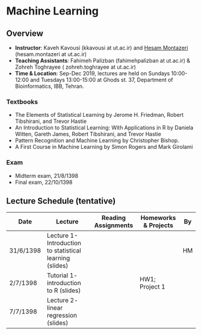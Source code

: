 # Machine Learning 

## Overview
- **Instructor**: Kaveh Kavousi (kkavousi at ut.ac.ir) and [Hesam Montazeri](http://lcbb.ut.ac.ir) (hesam.montazeri at ut.ac.ir)
- **Teaching Assistants**: Fahimeh Palizban (fahimehpalizban at ut.ac.ir) & Zohreh Toghrayee ( zohreh.toghrayee at ut.ac.ir)
- **Time & Location**: Sep-Dec 2019, lectures are held on Sundays 10:00-12:00 and Tuesdays 13:00-15:00 at Ghods st. 37, Department of Bioinformatics, IBB, Tehran.
### Textbooks
- The Elements of Statistical Learning by Jerome H. Friedman, Robert Tibshirani, and Trevor Hastie
- An Introduction to Statistical Learning: With Applications in R by Daniela Witten, Gareth James, Robert Tibshirani, and Trevor Hastie
- Pattern Recognition and Machine Learning by Christopher Bishop.
- A First Course in Machine Learning by Simon Rogers and Mark Girolami

### Exam
- Midterm exam, 21/8/1398 
- Final exam, 22/10/1398

## Lecture Schedule (tentative)

Date | Lecture | Reading Assignments | Homeworks & Projects | By |
 ------------- | -------------------------- | ------------- | ------------- | ------ |
31/6/1398 | Lecture 1- Introduction to statistical learning (slides)| |  | HM |
2/7/1398  | Tutorial 1- introduction to R (slides) |  |  HW1; Project 1 |
7/7/1398  | Lecture 2- linear regression (slides) | | |  |
